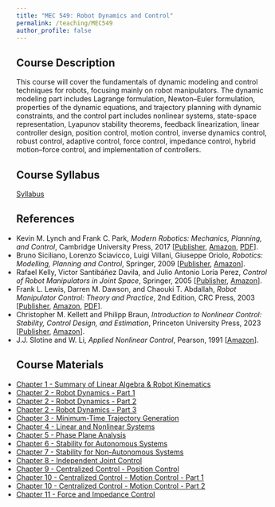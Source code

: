 ```yaml
---
title: "MEC 549: Robot Dynamics and Control"
permalink: /teaching/MEC549
author_profile: false
---
```


## Course Description
This course will cover the fundamentals of dynamic modeling and control techniques for robots, focusing mainly on robot manipulators. The dynamic modeling part includes Lagrange formulation, Newton–Euler formulation, properties of the dynamic equations, and trajectory planning with dynamic constraints, and the control part includes nonlinear systems, state-space representation, Lyapunov stability theorems, feedback linearization, linear controller design, position control, motion control, inverse dynamics control, robust control, adaptive control, force control, impedance control, hybrid motion–force control, and implementation of controllers.

## Course Syllabus
[Syllabus](https://aminfakhari.github.io/_pages/teaching/MEC549/MEC549_Syllabus_Spring2024.pdf)


## References
<ul style="margin-left: 0; padding-left: 0; list-style-type: disc;">
  <li>
    Kevin M. Lynch and Frank C. Park, <em>Modern Robotics: Mechanics, Planning, and Control</em>, Cambridge University Press, 2017
    [<a href="https://www.cambridge.org/us/academic/subjects/computer-science/computer-graphics-image-processing-and-robotics/modern-robotics-mechanics-planning-and-control" target="_blank" rel="noopener noreferrer">Publisher</a>,
    <a href="https://www.amazon.com/gp/product/1107156300/" target="_blank" rel="noopener noreferrer">Amazon</a>,
    <a href="http://hades.mech.northwestern.edu/images/2/25/MR-v2.pdf" target="_blank" rel="noopener noreferrer">PDF</a>].
  </li>
  <li>
    Bruno Siciliano, Lorenzo Sciavicco, Luigi Villani, Giuseppe Oriolo, <em>Robotics: Modelling, Planning and Control</em>, Springer, 2009
    [<a href="https://link.springer.com/book/10.1007/978-1-84628-642-1" target="_blank" rel="noopener noreferrer">Publisher</a>,
    <a href="https://www.amazon.com/Robotics-Modelling-Planning-Textbooks-Processing/dp/1846286417" target="_blank" rel="noopener noreferrer">Amazon</a>].
  </li>
  <li>
    Rafael Kelly, Victor Santibáñez Davila, and Julio Antonio Loría Perez, <em>Control of Robot Manipulators in Joint Space</em>, Springer, 2005
    [<a href="https://link.springer.com/book/10.1007/b135572" target="_blank" rel="noopener noreferrer">Publisher</a>,
    <a href="https://www.amazon.com/Control-Manipulators-Advanced-Textbooks-Processing/dp/1852339942" target="_blank" rel="noopener noreferrer">Amazon</a>].
  </li>
  <li>
    Frank L. Lewis, Darren M. Dawson, and Chaouki T. Abdallah, <em>Robot Manipulator Control: Theory and Practice</em>, 2nd Edition, CRC Press, 2003
    [<a href="https://www.routledge.com/Robot-Manipulator-Control-Theory-and-Practice/Lewis-Dawson-Abdallah/p/book/9780824740726" target="_blank" rel="noopener noreferrer">Publisher</a>,
    <a href="https://www.amazon.com/Robot-Manipulator-Control-Automation-Engineering/dp/0824740726" target="_blank" rel="noopener noreferrer">Amazon</a>,
    <a href="https://lewisgroup.uta.edu/FL%20books/Robot_Manipulator_Control_Theory_and_Practice_-_Frank_L.Lewis-%20small.pdf" target="_blank" rel="noopener noreferrer">PDF</a>].
  </li>
  
  <li>
    Christopher M. Kellett and Philipp Braun, <em>Introduction to Nonlinear Control: Stability, Control Design, and Estimation</em>, Princeton University Press, 2023
    [<a href="https://press.princeton.edu/books/ebook/9780691240497/introduction-to-nonlinear-control" target="_blank" rel="noopener noreferrer">Publisher</a>,
	<a href="https://www.amazon.com/Introduction-Nonlinear-Control-Stability-Estimation/dp/0691240485" target="_blank" rel="noopener noreferrer">Amazon</a>].
  </li>

  <li>
    J.J. Slotine and W. Li, <em>Applied Nonlinear Control</em>, Pearson, 1991
    [<a href="https://www.amazon.com/Applied-Nonlinear-Control-Jean-Jacques-Slotine/dp/0130408905" target="_blank" rel="noopener noreferrer">Amazon</a>].
  </li>
</ul>


## Course Materials
<ul style="margin-left: 0; padding-left: 0; list-style-type: disc;">
    <li><a href="https://aminfakhari.github.io/_pages/teaching/MEC549/Chapter_1_-_Summary_of_Linear_Algebra_&_Robot_Kinematics.pdf">Chapter 1 - Summary of Linear Algebra & Robot Kinematics</a></li>
    <li><a href="https://aminfakhari.github.io/_pages/teaching/MEC549/Chapter_2_-_Robot_Dynamics_-_Part_1.pdf">Chapter 2 - Robot Dynamics - Part 1</a></li>
    <li><a href="https://aminfakhari.github.io/_pages/teaching/MEC549/Chapter_2_-_Robot_Dynamics_-_Part_2.pdf">Chapter 2 - Robot Dynamics - Part 2</a></li>
	<li><a href="https://aminfakhari.github.io/_pages/teaching/MEC549/Chapter_2_-_Robot_Dynamics_-_Part_3.pdf">Chapter 2 - Robot Dynamics - Part 3</a></li>
    <li><a href="https://aminfakhari.github.io/_pages/teaching/MEC549/Chapter_3_-_Minimum-Time_Trajectory_Generation.pdf">Chapter 3 - Minimum-Time Trajectory Generation</a></li>
    <li><a href="https://aminfakhari.github.io/_pages/teaching/MEC549/Chapter_4_-_Linear_and_Nonlinear_Systems.pdf">Chapter 4 - Linear and Nonlinear Systems</a></li>
	<li><a href="https://aminfakhari.github.io/_pages/teaching/MEC549/Chapter_5_-_Phase_Plane_Analysis.pdf">Chapter 5 - Phase Plane Analysis</a></li>
    <li><a href="https://aminfakhari.github.io/_pages/teaching/MEC549/Chapter_6_-_Stability_for_Autonomous_Systems.pdf">Chapter 6 - Stability for Autonomous Systems</a></li>
    <li><a href="https://aminfakhari.github.io/_pages/teaching/MEC549/Chapter_7_-_Stability_for_Non-Autonomous_Systems.pdf">Chapter 7 - Stability for Non-Autonomous Systems</a></li>
    <li><a href="https://aminfakhari.github.io/_pages/teaching/MEC549/Chapter_8_-_Independent_Joint_Control.pdf">Chapter 8 - Independent Joint Control</a></li>
	<li><a href="https://aminfakhari.github.io/_pages/teaching/MEC549/Chapter_9_-_Centralized_Control_-_Position_Control.pdf">Chapter 9 - Centralized Control - Position Control</a></li>
	<li><a href="https://aminfakhari.github.io/_pages/teaching/MEC549/Chapter_10_-_Centralized_Control_-_Motion_Control_-_Part_1.pdf">Chapter 10 - Centralized Control - Motion Control - Part 1</a></li>
	<li><a href="https://aminfakhari.github.io/_pages/teaching/MEC549/Chapter_10_-_Centralized_Control_-_Motion_Control_-_Part_2.pdf">Chapter 10 - Centralized Control - Motion Control - Part 2</a></li>
	<li><a href="https://aminfakhari.github.io/_pages/teaching/MEC549/Chapter_11_-_Force_and_Impedance_Control.pdf">Chapter 11 - Force and Impedance Control</a></li>
</ul>

